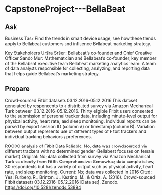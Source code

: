 # CapstoneProject---BellaBeat

## Ask
Business Task
Find the trends in smart device usage, see how these trends apply to Bellabeat customers and influence Bellabeat marketing strategy.

Key Stakeholders
Urška Sršen: Bellabeat’s co-founder and Chief Creative Officer
Sando Mur: Mathematician and Bellabeat’s co-founder; key member of the Bellabeat executive team
Bellabeat marketing analytics team: A team of data analysts responsible for collecting, analyzing, and reporting data that helps guide Bellabeat’s marketing strategy.

## Prepare
Crowd-sourced Fitbit datasets 03.12.2016-05.12.2016
This dataset generated by respondents to a distributed survey via Amazon Mechanical Turk between 03.12.2016-05.12.2016. Thirty eligible Fitbit users consented to the submission of personal tracker data, including minute-level output for physical activity, heart rate, and sleep monitoring. Individual reports can be parsed by export session ID (column A) or timestamp (column B). Variation between output represents use of different types of Fitbit trackers and individual tracking behaviors / preferences.

ROCCC analysis of Fitbit Data
Reliable: No; data was crowdsourced via different trackers with no determined gender (Bellabeat focuses on female market)
Original: No; data collected from survey via Amazon Mechanical Turk vs directly from FitBit
Comprehensive: Somewhat; data sample is low, 30 respondents but has a variety of output such as physical activity, heart rate, and sleep monitoring.
Current: No; data was collected in 2016
Cited: Yes; Furberg, R., Brinton, J., Keating, M., & Ortiz, A. (2016). Crowd-sourced Fitbit datasets 03.12.2016-05.12.2016 [Data set]. Zenodo. https://doi.org/10.5281/zenodo.53894
